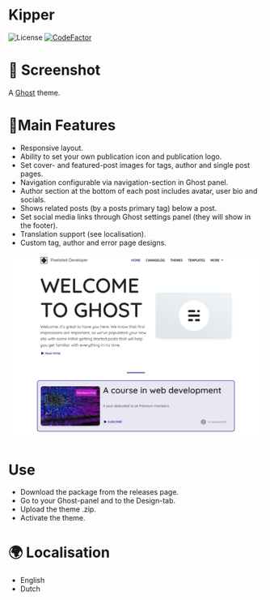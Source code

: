 # Kipper
![License](https://img.shields.io/github/license/pixelateddeveloper/kipper?style=flat-square)
[![CodeFactor](https://www.codefactor.io/repository/github/pixelateddeveloper/kipper/badge)](https://www.codefactor.io/repository/github/pixelateddeveloper/kipper)


# 📸 Screenshot
A [Ghost](http://github.com/tryghost/ghost/) theme. 

# 📃Main Features
- Responsive layout.
- Ability to set your own publication icon and publication logo.
- Set cover- and featured-post images for tags, author and single post pages.
- Navigation configurable via navigation-section in Ghost panel.
- Author section at the bottom of each post includes avatar, user bio and socials.
- Shows related posts (by a posts primary tag) below a post.
- Set social media links through Ghost settings panel (they will show in the footer).
- Translation support (see localisation).
- Custom tag, author and error page designs.

![Kipper](https://github.com/pixelateddeveloper/kipper/raw/master/assets/screenshot-desktop.png)

# Use
- Download the package from the releases page.
- Go to your Ghost-panel and to the Design-tab.
- Upload the theme .zip.
- Activate the theme.

# 🌍 Localisation 
- English
- Dutch